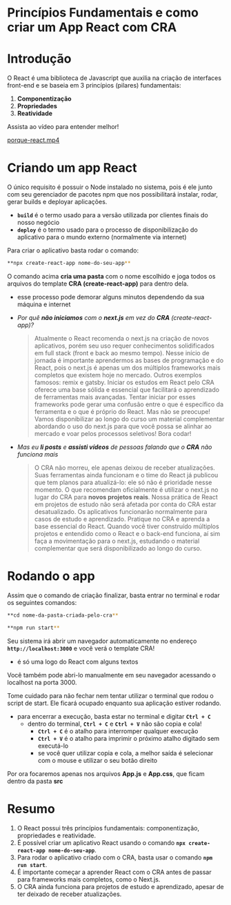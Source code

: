 # Princípios Fundamentais e como criar um App React com CRA

# Introdução

O React é uma biblioteca de Javascript que auxilia na criação de interfaces front-end e se baseia em 3 princípios (pilares) fundamentais:

1. **Componentização**
2. **Propriedades**
3. **Reatividade**

Assista ao vídeo para entender melhor!

[porque-react.mp4](https://s3-us-west-2.amazonaws.com/secure.notion-static.com/f96a4e97-4571-48b5-8438-de3eee3d3b16/porque-react.mp4)

# Criando um app React

O único requisito é possuir o Node instalado no sistema, pois é ele junto com seu gerenciador de pacotes npm que nos possibilitará instalar, rodar, gerar builds e deployar aplicações.

- **`build`** é o termo usado para a versão utilizada por clientes finais do nosso negócio
- **`deploy`** é o termo usado para o processo de disponibilização do aplicativo para o mundo externo (normalmente via internet)

Para criar o aplicativo basta rodar o comando:

```bash
**npx create-react-app nome-do-seu-app**
```

O comando acima **cria uma pasta** com o nome escolhido e joga todos os arquivos do template **CRA (create-react-app)** para dentro dela.

- esse processo pode demorar alguns minutos dependendo da sua máquina e internet

- _Por quê **não iniciamos** com o **next.js** em vez do **CRA** (create-react-app)?_
  > Atualmente o React recomenda o next.js na criação de novos aplicativos, porém seu uso requer conhecimentos solidificados em full stack (front e back ao mesmo tempo).
  Nesse início de jornada é importante aprendermos as bases de programação e do React, pois o next.js é apenas um dos múltiplos frameworks mais completos que existem hoje no mercado. Outros exemplos famosos: remix e gatsby.
  Iniciar os estudos em React pelo CRA oferece uma base sólida e essencial que facilitará o aprendizado de ferramentas mais avançadas. Tentar iniciar por esses frameworks pode gerar uma confusão entre o que é específico da ferramenta e o que é próprio do React.
  Mas não se preocupe! Vamos disponibilizar ao longo do curso um material complementar abordando o uso do next.js para que você possa se alinhar ao mercado e voar pelos processos seletivos! Bora codar!
  >
- _Mas eu **li posts** e **assisti vídeos** de pessoas falando que o **CRA** não funciona mais_
  > O CRA não morreu, ele apenas deixou de receber atualizações. Suas ferramentas ainda funcionam e o time do React já publicou que tem planos para atualizá-lo: ele só não é prioridade nesse momento.
  O que recomendam oficialmente é utilizar o next.js no lugar do CRA para **novos projetos** **reais**. Nossa prática de React em projetos de estudo não será afetada por conta do CRA estar desatualizado. Os aplicativos funcionarão normalmente para casos de estudo e aprendizado.
  Pratique no CRA e aprenda a base essencial do React. Quando você tiver construído múltiplos projetos e entendido como o React e o back-end funciona, aí sim faça a movimentação para o next.js, estudando o material complementar que será disponibilizado ao longo do curso.
  >

# Rodando o app

Assim que o comando de criação finalizar, basta entrar no terminal e rodar os seguintes comandos:

```bash
**cd nome-da-pasta-criada-pelo-cra**
```

```bash
**npm run start**
```

Seu sistema irá abrir um navegador automaticamente no endereço **`http://localhost:3000`** e você verá o template CRA!

- é só uma logo do React com alguns textos

Você também pode abri-lo manualmente em seu navegador acessando o localhost na porta 3000.

Tome cuidado para não fechar nem tentar utilizar o terminal que rodou o script de start. Ele ficará ocupado enquanto sua aplicação estiver rodando.

- para encerrar a execução, basta estar no terminal e digitar **`Ctrl + C`**
  - dentro do terminal, **`Ctrl + C`** e **`Ctrl + V`** não são copia e cola!
    - **`Ctrl + C`** é o atalho para interromper qualquer execução
    - **`Ctrl + V`** é o atalho para imprimir o próximo atalho digitado sem executá-lo
    - se você quer utilizar copia e cola, a melhor saída é selecionar com o mouse e utilizar o seu botão direito

Por ora focaremos apenas nos arquivos **App.js** e **App.css**, que ficam dentro da pasta **src**

# Resumo

1. O React possui três princípios fundamentais: componentização, propriedades e reatividade.
2. É possível criar um aplicativo React usando o comando **`npx create-react-app nome-do-seu-app`**.
3. Para rodar o aplicativo criado com o CRA, basta usar o comando **`npm run start`**.
4. É importante começar a aprender React com o CRA antes de passar para frameworks mais completos, como o Next.js.
5. O CRA ainda funciona para projetos de estudo e aprendizado, apesar de ter deixado de receber atualizações.
